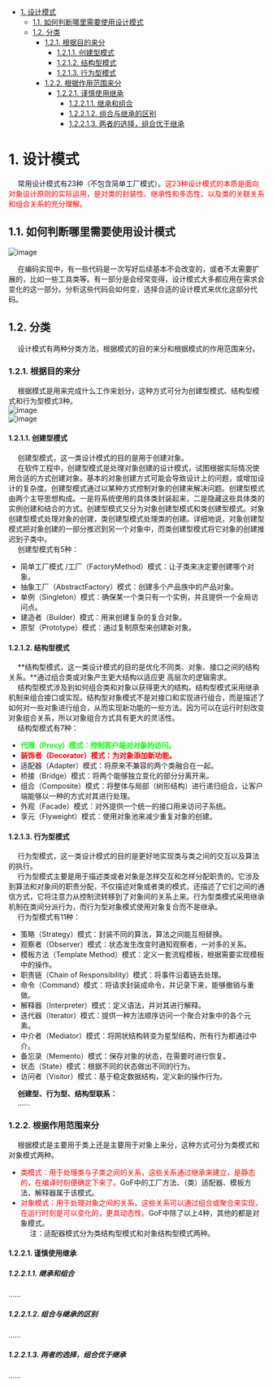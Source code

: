 
<!-- TOC -->

- [1. 设计模式](#1-设计模式)
    - [1.1. 如何判断哪里需要使用设计模式](#11-如何判断哪里需要使用设计模式)
    - [1.2. 分类](#12-分类)
        - [1.2.1. 根据目的来分](#121-根据目的来分)
            - [1.2.1.1. 创建型模式](#1211-创建型模式)
            - [1.2.1.2. 结构型模式](#1212-结构型模式)
            - [1.2.1.3. 行为型模式](#1213-行为型模式)
        - [1.2.2. 根据作用范围来分](#122-根据作用范围来分)
            - [1.2.2.1. 谨慎使用继承](#1221-谨慎使用继承)
                - [1.2.2.1.1. 继承和组合](#12211-继承和组合)
                - [1.2.2.1.2. 组合与继承的区别](#12212-组合与继承的区别)
                - [1.2.2.1.3. 两者的选择，组合优于继承](#12213-两者的选择组合优于继承)

<!-- /TOC -->

# 1. 设计模式
<!-- 
 模板模式：一种体现多态的设计模式
https://mp.weixin.qq.com/s/EnkvEIVTLzOcuVd8s8fJTQ
-->
&emsp; 常用设计模式有23种（不包含简单工厂模式）。<font color = "red">这23种设计模式的本质是面向对象设计原则的实际运用，是对类的封装性、继承性和多态性，以及类的关联关系和组合关系的充分理解。</font>  

## 1.1. 如何判断哪里需要使用设计模式  
![image](https://gitee.com/wt1814/pic-host/raw/master/images/java/design/design-1.png)  

&emsp; 在编码实现中，有一些代码是一次写好后续基本不会改变的，或者不太需要扩展的，比如一些工具类等。有一部分是会经常变得，设计模式大多都应用在需求会变化的这一部分。分析这些代码会如何变，选择合适的设计模式来优化这部分代码。  

## 1.2. 分类  
&emsp; 设计模式有两种分类方法，根据模式的目的来分和根据模式的作用范围来分。  

### 1.2.1. 根据目的来分  
&emsp; 根据模式是用来完成什么工作来划分，这种方式可分为创建型模式、结构型模式和行为型模式3种。  
![image](https://gitee.com/wt1814/pic-host/raw/master/images/java/design/design-2.png)  
![image](https://gitee.com/wt1814/pic-host/raw/master/images/java/design/design-18.png)  


#### 1.2.1.1. 创建型模式
&emsp; 创建型模式，这一类设计模式的目的是用于创建对象。  
&emsp; 在软件工程中，创建型模式是处理对象创建的设计模式，试图根据实际情况使用合适的方式创建对象。基本的对象创建方式可能会导致设计上的问题，或增加设计的复杂度。创建型模式通过以某种方式控制对象的创建来解决问题。创建型模式由两个主导思想构成。一是将系统使用的具体类封装起来，二是隐藏这些具体类的实例创建和结合的方式。创建型模式又分为对象创建型模式和类创建型模式。对象创建型模式处理对象的创建，类创建型模式处理类的创建。详细地说，对象创建型模式把对象创建的一部分推迟到另一个对象中，而类创建型模式将它对象的创建推迟到子类中。    
&emsp; 创建型模式有5种：  

* 简单工厂模式 /工厂（FactoryMethod）模式：让子类来决定要创建哪个对象。  
* 抽象工厂（AbstractFactory）模式：创建多个产品族中的产品对象。  
* 单例（Singleton）模式：确保某一个类只有一个实例，并且提供一个全局访问点。  
* 建造者（Builder）模式：用来创建复杂的复合对象。  
* 原型（Prototype）模式：通过复制原型来创建新对象。  

#### 1.2.1.2. 结构型模式
&emsp; **结构型模式，这一类设计模式的目的是优化不同类、对象、接口之间的结构关系。**通过组合类或对象产生更大结构以适应更 高层次的逻辑需求。   
&emsp; 结构型模式涉及到如何组合类和对象以获得更大的结构。结构型模式采用继承机制来组合接口或实现。结构型对象模式不是对接口和实现进行组合，而是描述了如何对一些对象进行组合，从而实现新功能的一些方法。因为可以在运行时刻改变对象组合关系，所以对象组合方式具有更大的灵活性。  
&emsp; 结构型模式有7种：   

* **<font color = "lime">代理（Proxy）模式：控制客户端对对象的访问。</font>** 
* **<font color = "red">装饰者（Decorator）模式：为对象添加新功能。</font>** 
* 适配器（Adapter）模式：将原来不兼容的两个类融合在一起。  
* 桥接（Bridge）模式：将两个能够独立变化的部分分离开来。  
* 组合（Composite）模式：将整体与局部（树形结构）进行递归组合，让客户端能够以一种的方式对其进行处理。  
* 外观（Facade）模式：对外提供一个统一的接口用来访问子系统。  
* 享元（Flyweight）模式：使用对象池来减少重复对象的创建。  

#### 1.2.1.3. 行为型模式
&emsp; 行为型模式，这一类设计模式的目的是更好地实现类与类之间的交互以及算法的执行。  
&emsp; 行为型模式主要是用于描述类或者对象是怎样交互和怎样分配职责的。它涉及到算法和对象间的职责分配，不仅描述对象或者类的模式，还描述了它们之间的通信方式，它将注意力从控制流转移到了对象间的关系上来。行为型类模式采用继承机制在类间分派行为，而行为型对象模式使用对象复合而不是继承。  
&emsp; 行为型模式有11种：  

* 策略（Strategy）模式：封装不同的算法，算法之间能互相替换。  
* 观察者（Observer）模式：状态发生改变时通知观察者，一对多的关系。  
* 模板方法（Template Method）模式：定义一套流程模板，根据需要实现模板中的操作。  
* 职责链（Chain of Responsibility）模式：将事件沿着链去处理。  
* 命令（Command）模式：将请求封装成命令，并记录下来，能够撤销与重做。  
* 解释器（Interpreter）模式：定义语法，并对其进行解释。  
* 迭代器（Iterator）模式：提供一种方法顺序访问一个聚合对象中的各个元素。  
* 中介者（Mediator）模式：将网状结构转变为星型结构，所有行为都通过中介。  
* 备忘录（Memento）模式：保存对象的状态，在需要时进行恢复。  
* 状态（State）模式：根据不同的状态做出不同的行为。  
* 访问者（Visitor）模式：基于稳定数据结构，定义新的操作行为。  

<!-- 
* 创建型模式，共5种：  
&emsp; 创建型模式的主要关注点是“怎样创建对象？”，它的主要特点是“将对象的创建与使用分离”。这样可以降低系统的耦合度，使用者不需要关注对象的创建细节，对象的创建由相关的工厂来完成。  
* 结构型模式：  
&emsp; 结构型模式描述如何将类或对象按某种布局组成更大的结构。  
* 行为型模式：  
&emsp; 行为型模式用于描述程序在运行时复杂的流程控制，即描述多个类或对象之间怎样相互协作共同完成单个对象都无法单独完成的任务，它涉及算法与对象间职责的分配。关注对象之间的通信。  
-->

&emsp; **创建型、行为型、结构型联系：**  
&emsp; ......

### 1.2.2. 根据作用范围来分  
&emsp; 根据模式是主要用于类上还是主要用于对象上来分，这种方式可分为类模式和对象模式两种。  

* <font color = "red">类模式：用于处理类与子类之间的关系，这些关系通过继承来建立，是静态的，在编译时刻便确定下来了。</font>GoF中的工厂方法、（类）适配器、模板方法、解释器属于该模式。  
* <font color = "red">对象模式：用于处理对象之间的关系，这些关系可以通过组合或聚合来实现，在运行时刻是可以变化的，更具动态性。</font>GoF中除了以上4种，其他的都是对象模式。  
&emsp; 注：适配器模式分为类结构型模式和对象结构型模式两种。  


#### 1.2.2.1. 谨慎使用继承
<!-- 
https://mp.weixin.qq.com/s/KksIdVFsh2mr3kZvrNQHgg
-->

##### 1.2.2.1.1. 继承和组合
......

##### 1.2.2.1.2. 组合与继承的区别 
......

##### 1.2.2.1.3. 两者的选择，组合优于继承  
......














